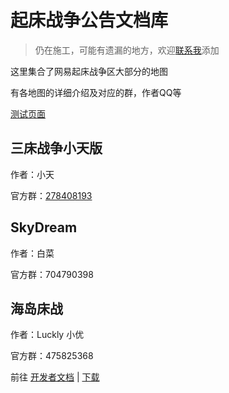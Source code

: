 # 起床战争公告文档库

> 仍在施工，可能有遗漏的地方，欢迎[联系我](http://urls.xiaotian.buzz/uhrDp)添加

这里集合了网易起床战争区大部分的地图

有各地图的详细介绍及对应的群，作者QQ等

[测试页面](/text/index.md)

## 三床战争小天版

作者：小天

官方群：[278408193](https://jq.qq.com/?k=1S8H9L7z)

## SkyDream

作者：白菜

官方群：704790398

## 海岛床战

作者：Luckly 小优

官方群：475825368

前往 [开发者文档](/BedWars_island/Developers.md) | [下载](/BedWars_island/Download.md)
